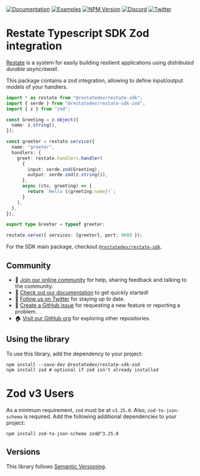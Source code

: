[![Documentation](https://img.shields.io/badge/doc-reference-blue)](https://docs.restate.dev)
[![Examples](https://img.shields.io/badge/view-examples-blue)](https://github.com/restatedev/examples)
[![NPM Version](https://img.shields.io/npm/v/%40restatedev%2Frestate-sdk-zod)](https://www.npmjs.com/package/@restatedev/restate-sdk-zod)
[![Discord](https://img.shields.io/discord/1128210118216007792?logo=discord)](https://discord.gg/skW3AZ6uGd)
[![Twitter](https://img.shields.io/twitter/follow/restatedev.svg?style=social&label=Follow)](https://twitter.com/intent/follow?screen_name=restatedev)

# Restate Typescript SDK Zod integration

[Restate](https://restate.dev/) is a system for easily building resilient applications using *distributed durable async/await*.

This package contains a zod integration, allowing to define input/output models of your handlers.

```typescript
import * as restate from "@restatedev/restate-sdk";
import { serde } from "@restatedev/restate-sdk-zod";
import { z } from "zod";

const Greeting = z.object({
  name: z.string(),
});

const greeter = restate.service({
  name: "greeter",
  handlers: {
    greet: restate.handlers.handler(
      {
        input: serde.zod(Greeting),
        output: serde.zod(z.string()),
      },
      async (ctx, greeting) => {
        return `Hello ${greeting.name}!`;
      }
    ),
  },
});

export type Greeter = typeof greeter;

restate.serve({ services: [greeter], port: 9080 });
```

For the SDK main package, checkout [`@restatedev/restate-sdk`](../restate-sdk).

## Community

* 🤗️ [Join our online community](https://discord.gg/skW3AZ6uGd) for help, sharing feedback and talking to the community.
* 📖 [Check out our documentation](https://docs.restate.dev) to get quickly started!
* 📣 [Follow us on Twitter](https://twitter.com/restatedev) for staying up to date.
* 🙋 [Create a GitHub issue](https://github.com/restatedev/sdk-typescript/issues) for requesting a new feature or reporting a problem.
* 🏠 [Visit our GitHub org](https://github.com/restatedev) for exploring other repositories.

## Using the library

To use this library, add the dependency to your project:

```shell
npm install --save-dev @restatedev/restate-sdk-zod
npm install zod # optional if zod isn't already installed
```

# Zod v3 Users
As a minimum requirement, `zod` must be at `v3.25.0`. Also, `zod-to-json-schema` is required.
Add the following additional dependencies to your project:

```shell
npm install zod-to-json-schema zod@^3.25.0
```

## Versions

This library follows [Semantic Versioning](https://semver.org/).
